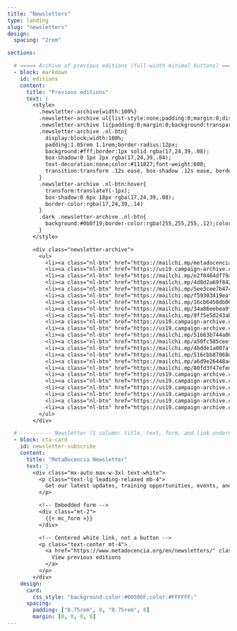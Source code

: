 ```yaml
---
title: "Newsletters"
type: landing
slug: "newsletters"
design:
  spacing: "2rem"

sections:

  # ===== Archive of previous editions (full-width minimal buttons) =====
  - block: markdown
    id: editions
    content:
      title: "Previous editions"
      text: |
        <style>
          .newsletter-archive{width:100%}
          .newsletter-archive ul{list-style:none;padding:0;margin:0;display:grid;gap:1rem}
          .newsletter-archive li{padding:0;margin:0;background:transparent;border:0}
          .newsletter-archive .nl-btn{
            display:block;width:100%;
            padding:1.05rem 1.1rem;border-radius:12px;
            background:#fff;border:1px solid rgba(17,24,39,.08);
            box-shadow:0 1px 2px rgba(17,24,39,.04);
            text-decoration:none;color:#111827;font-weight:600;
            transition:transform .12s ease, box-shadow .12s ease, border-color .12s ease
          }
          .newsletter-archive .nl-btn:hover{
            transform:translateY(-1px);
            box-shadow:0 6px 18px rgba(17,24,39,.08);
            border-color:rgba(17,24,39,.14)
          }
          .dark .newsletter-archive .nl-btn{
            background:#0b0f19;border-color:rgba(255,255,255,.12);color:#e5e7eb
          }
        </style>

        <div class="newsletter-archive">
          <ul>
            <li><a class="nl-btn" href="https://mailchi.mp/metadocencia/construyendo-en-comunidad-newsletter-n-19405961?e=2b0de13655">Open Science that Connects: Satellites, Training, and Community 🌎 | Notes From MetaDocencia N° 25</a></li>
            <li><a class="nl-btn" href="https://us19.campaign-archive.com/?e=__test_email__&u=92fb89ce82f9689a3b083bb35&id=bc2af35f24">Thinking Big from the Global South: Science, Research, and Funding 🌎 | Notes From MetaDocencia N° 24</a></li>
            <li><a class="nl-btn" href="https://mailchi.mp/e2f0464df79a/construyendo-en-comunidad-newsletter-n-19399708">More Metas: Let's Go! 🎇 | Notes From MetaDocencia N° 22</a></li>
            <li><a class="nl-btn" href="https://mailchi.mp/4d8d2a69f842/construyendo-en-comunidad-newsletter-n-19398650">1, 2... 3! Closing the first year of ALTa certifications 🏅 | Notes From MetaDocencia N° 21</a></li>
            <li><a class="nl-btn" href="https://mailchi.mp/5ee3cee7b474/construyendo-en-comunidad-newsletter-n-19397681?e=2b0de13655">Open Science Plenaries 🌐 | Notes from MetaDocencia N° 20</a></li>
            <li><a class="nl-btn" href="https://mailchi.mp/f59303419eaf/construyendo-en-comunidad-newsletter-n-17447092?e=2b0de13655">ALTa Ciencia Abierta 3 ✨ | Notes from MetaDocencia N° 19</a></li>
            <li><a class="nl-btn" href="https://mailchi.mp/16cb6458db00/construyendo-en-comunidad-newsletter-n-17443204">ALTa Ciencia Abierta ¡2! 🎬 | Notes from MetaDocencia N° 18</a></li>
            <li><a class="nl-btn" href="https://mailchi.mp/34a86eebea9f/construyendo-en-comunidad-newsletter-n-17412848">ALTa community 🤗 | Notes from MetaDocencia N° 17</a></li>
            <li><a class="nl-btn" href="https://mailchi.mp/9ff5e5d243ab/construyendo-en-comunidad-newsletter-n-17297684">Open Science in Action 🌠 | Notes From MetaDocencia N° 16</a></li>
            <li><a class="nl-btn" href="https://us19.campaign-archive.com/?e=__test_email__&u=92fb89ce82f9689a3b083bb35&id=8136580226">ALTa Ciencia Abierta 🔝 | Notes from MetaDocencia N° 15</a></li>
            <li><a class="nl-btn" href="https://us19.campaign-archive.com/?e=__test_email__&u=92fb89ce82f9689a3b083bb35&id=1f8d0a47dd">Contextualizing to build regional Open Science 🌐 | Notes from MetaDocencia N° 14</a></li>
            <li><a class="nl-btn" href="https://mailchi.mp/51663b744a06/construyendo-en-comunidad-newsletter-n-15931205?e=43da552e22">Moving Forward With Open Science Cohorts 🗺️ | Notes From MetaDocencia N° 13</a></li>
            <li><a class="nl-btn" href="https://mailchi.mp/a50fc585ceef/construyendo-en-comunidad-newsletter-n-15926925">We began the year exploring Open Science 🌟 | Notes From MetaDocencia N° 12</a></li>
            <li><a class="nl-btn" href="https://mailchi.mp/4bdde1a007af/construyendo-en-comunidad-newsletter-n-15924613?e=43da552e22">2023 Community Report 🤩 + Open Science 101 Study Group 🤓</a></li>
            <li><a class="nl-btn" href="https://mailchi.mp/516cbb87068d/construyendo-en-comunidad-newsletter-n-15919541?e=[UNIQID]">Wrapping Up A New Year of Building in Community 🙌 | Notes from MetaDocencia N° 11</a></li>
            <li><a class="nl-btn" href="https://mailchi.mp/a6d9e26448a4/construyendo-en-comunidad-newsletter-n-15914905?e=[UNIQID]">Community Pathways 🐝 | Notes from MetaDocencia N° 10</a></li> 
            <li><a class="nl-btn" href="https://mailchi.mp/80fd3f47efed/construyendo-en-comunidad-newsletter-n-15741549?e=43da552e22">Notes from MetaDocencia | N° 9</a></li>
            <li><a class="nl-btn" href="https://us19.campaign-archive.com/?e=__test_email__&u=92fb89ce82f9689a3b083bb35&id=88e03a8a0d">Notes from MetaDocencia | N° 8</a></li>
            <li><a class="nl-btn" href="https://us19.campaign-archive.com/?e=__test_email__&u=92fb89ce82f9689a3b083bb35&id=f7d15164d9">Notes from MetaDocencia | N° 7</a></li>
            <li><a class="nl-btn" href="https://us19.campaign-archive.com/?e=__test_email__&u=92fb89ce82f9689a3b083bb35&id=38ac602740">Notes from MetaDocencia | N° 4</a></li>
            <li><a class="nl-btn" href="https://us19.campaign-archive.com/?e=__test_email__&u=92fb89ce82f9689a3b083bb35&id=a2b1f787c6">Notes from MetaDocencia | N° 3</a></li>
            <li><a class="nl-btn" href="https://us19.campaign-archive.com/?e=__test_email__&u=92fb89ce82f9689a3b083bb35&id=124f999862">Notes from MetaDocencia | N° 2</a></li>
            <li><a class="nl-btn" href="https://us19.campaign-archive.com/?e=__test_email__&u=92fb89ce82f9689a3b083bb35&id=a9cc2ef2f2">Building (in) community | Newsletter N° 1</a></li>
          </ul>
        </div>

  # ---------- Newsletter (1 column: title, text, form, and link underneath) ----------
  - block: cta-card
    id: newsletter-subscribe
    content:
      title: "MetaDocencia Newsletter"
      text: |
        <div class="mx-auto max-w-3xl text-white">
          <p class="text-lg leading-relaxed mb-4">
            Get our latest updates, training opportunities, events, and more — straight to your inbox.
          </p>

          <!-- Embedded form -->
          <div class="mt-2">
            {{< mc_form >}}
          </div>

          <!-- Centered white link, not a button -->
          <p class="text-center mt-4">
            <a href="https://www.metadocencia.org/en/newsletters/" class="underline font-semibold" style="color:#FFFFFF">
              View previous editions
            </a>
          </p>
        </div>
    design:
      card:
        css_style: "background-color:#00506F;color:#FFFFFF;"
      spacing:
        padding: ["0.75rem", 0, "0.75rem", 0]
        margin: [0, 0, 0, 0]
---
```

